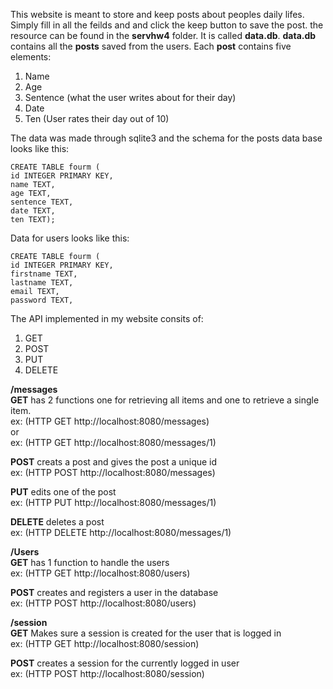 This website is meant to store and keep posts about peoples daily lifes. Simply fill in all the feilds and and click the keep button to save the post.
the resource can be found in the **servhw4** folder. It is called **data.db**.
**data.db** contains all the **posts** saved from the users. Each **post** contains five elements:
1. Name
2. Age
3. Sentence (what the user writes about for their day)
4. Date
5. Ten (User rates their day out of 10)

The data was made through sqlite3 and the schema for the posts data base looks like this:
```sqlite3
CREATE TABLE fourm (
id INTEGER PRIMARY KEY,
name TEXT,
age TEXT,
sentence TEXT,
date TEXT,
ten TEXT);
```
Data for users looks like this:
```sqlite3
CREATE TABLE fourm (
id INTEGER PRIMARY KEY,
firstname TEXT,
lastname TEXT,
email TEXT,
password TEXT,
```

The API implemented in my website consits of:
1. GET
2. POST
3. PUT
4. DELETE

**/messages**<br />
**GET** has 2 functions one for retrieving all items and one to retrieve a single item.<br />
ex: (HTTP GET http://localhost:8080/messages)<br />
or<br />
ex: (HTTP GET http://localhost:8080/messages/1)<br />

**POST** creats a post and gives the post a unique id<br />
ex: (HTTP POST http://localhost:8080/messages)<br />

**PUT** edits one of the post<br />
ex: (HTTP PUT http://localhost:8080/messages/1)<br />

**DELETE** deletes a post<br />
ex: (HTTP DELETE http://localhost:8080/messages/1)<br />

**/Users**<br />
**GET** has 1 function to handle the users<br />
ex: (HTTP GET http://localhost:8080/users)<br />

**POST** creates and registers a user in the database<br />
ex: (HTTP POST http://localhost:8080/users)<br />

**/session**<br />
**GET** Makes sure a session is created for the user that is logged in<br />
ex: (HTTP GET http://localhost:8080/session)<br />

**POST** creates a session for the currently logged in user<br />
ex: (HTTP POST http://localhost:8080/session)<br />


